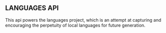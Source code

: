 ## LANGUAGES API

This api powers the languages project, which is an attempt at capturing and encouraging the perpetuity of local languages for future generation.
